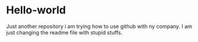 # Hello-world
Just another repository
i am trying how to use github with ny company.
I am just changing the readme file with stupid stuffs.
